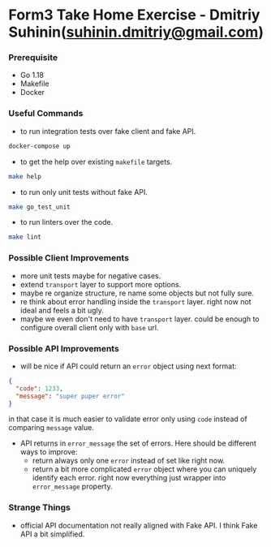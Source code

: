 # Form3 Take Home Exercise - Dmitriy Suhinin(suhinin.dmitriy@gmail.com)

### Prerequisite
- Go 1.18
- Makefile
- Docker

### Useful Commands
- to run integration tests over fake client and fake API.
```bash
docker-compose up 
```
- to get the help over existing `makefile` targets.
```bash
make help
```
- to run only unit tests without fake API.
```bash
make go_test_unit
```
- to run linters over the code.
```bash
make lint
```

### Possible Client Improvements
- more unit tests maybe for negative cases.
- extend `transport` layer to support more options.
- maybe re organize structure, re name some objects but not fully sure.
- re think about error handling inside the `transport` layer. right now not ideal and feels a bit ugly.
- maybe we even don't need to have `transport` layer. could be enough to configure overall client only with `base` url.

### Possible API Improvements
- will be nice if API could return an `error` object using next format:
```json
{
  "code": 1233,
  "message": "super puper error"
}
```
in that case it is much easier to validate error only using `code` instead of comparing `message` value.
- API returns in `error_message` the set of errors. Here should be different ways to improve:
  - return always only one `error` instead of set like right now.
  - return a bit more complicated `error` object where you can uniquely identify each error. right now everything just wrapper into `error_message` property.  

### Strange Things 
- official API documentation not really aligned with Fake API. I think Fake API a bit simplified.


